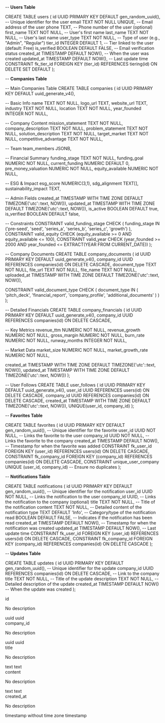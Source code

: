 -- **Users Table**

CREATE TABLE users (
    id UUID PRIMARY KEY DEFAULT gen_random_uuid(), -- Unique identifier for the user
    email TEXT NOT NULL UNIQUE,                    -- Email address of the user
    phone TEXT,                                    -- Phone number of the user (optional)
    first_name TEXT NOT NULL,                      -- User's first name
    last_name TEXT NOT NULL,                       -- User's last name
    user_type TEXT NOT NULL,                       -- Type of user (e.g., "Admin", "Regular")
    tier_id INTEGER DEFAULT 1,                     -- Tier linked to the user (default: Free)
    is_verified BOOLEAN DEFAULT FALSE,             -- Email verification status
    created_at TIMESTAMP DEFAULT NOW(),            -- When the user was created
    updated_at TIMESTAMP DEFAULT NOW(),            -- Last update time
    CONSTRAINT fk_tier_id FOREIGN KEY (tier_id) REFERENCES tiering(id) ON DELETE SET DEFAULT
);

-- **Companies Table**

-- Main Companies Table
CREATE TABLE companies (
  id UUID PRIMARY KEY DEFAULT uuid_generate_v4(),
  
  -- Basic Info
  name TEXT NOT NULL,
  logo_url TEXT,
  website_url TEXT,
  industry TEXT NOT NULL,
  location TEXT NOT NULL,
  year_founded INTEGER NOT NULL,
  
  -- Company Content
  mission_statement TEXT NOT NULL,
  company_description TEXT NOT NULL,
  problem_statement TEXT NOT NULL,
  solution_description TEXT NOT NULL,
  target_market TEXT NOT NULL,
  competitive_advantage TEXT NOT NULL,
  
  -- Team
  team_members JSONB,
  
  -- Financial Summary
  funding_stage TEXT NOT NULL,
  funding_goal NUMERIC NOT NULL,
  current_funding NUMERIC DEFAULT 0,
  pre_money_valuation NUMERIC NOT NULL,
  equity_available NUMERIC NOT NULL,
  
  -- ESG & Impact
  esg_score NUMERIC(3,1),
  sdg_alignment TEXT[],
  sustainability_impact TEXT,
  
  -- Admin Fields
  created_at TIMESTAMP WITH TIME ZONE DEFAULT TIMEZONE('utc'::text, NOW()),
  updated_at TIMESTAMP WITH TIME ZONE DEFAULT TIMEZONE('utc'::text, NOW()),
  is_active BOOLEAN DEFAULT true,
  is_verified BOOLEAN DEFAULT false,
  
  -- Constraints
  CONSTRAINT valid_funding_stage CHECK (
    funding_stage IN ('pre-seed', 'seed', 'series_a', 'series_b', 'series_c', 'growth')
  ),
  CONSTRAINT valid_equity CHECK (equity_available >= 0 AND equity_available <= 100),
  CONSTRAINT valid_year CHECK (year_founded >= 2000 AND year_founded <= EXTRACT(YEAR FROM CURRENT_DATE))
);

-- Company Documents
CREATE TABLE company_documents (
  id UUID PRIMARY KEY DEFAULT uuid_generate_v4(),
  company_id UUID REFERENCES companies(id) ON DELETE CASCADE,
  document_type TEXT NOT NULL,
  file_url TEXT NOT NULL,
  file_name TEXT NOT NULL,
  uploaded_at TIMESTAMP WITH TIME ZONE DEFAULT TIMEZONE('utc'::text, NOW()),
  
  CONSTRAINT valid_document_type CHECK (
    document_type IN (
      'pitch_deck',
      'financial_report',
      'company_profile',
      'additional_documents'
    )
  )
);

-- Detailed Financials
CREATE TABLE company_financials (
  id UUID PRIMARY KEY DEFAULT uuid_generate_v4(),
  company_id UUID REFERENCES companies(id) ON DELETE CASCADE,
  
  -- Key Metrics
  revenue_ttm NUMERIC NOT NULL,
  revenue_growth NUMERIC NOT NULL,
  gross_margin NUMERIC NOT NULL,
  burn_rate NUMERIC NOT NULL,
  runway_months INTEGER NOT NULL,
  
  -- Market Data
  market_size NUMERIC NOT NULL,
  market_growth_rate NUMERIC NOT NULL,
  
  created_at TIMESTAMP WITH TIME ZONE DEFAULT TIMEZONE('utc'::text, NOW()),
  updated_at TIMESTAMP WITH TIME ZONE DEFAULT TIMEZONE('utc'::text, NOW())
);

-- User Follows
CREATE TABLE user_follows (
  id UUID PRIMARY KEY DEFAULT uuid_generate_v4(),
  user_id UUID REFERENCES users(id) ON DELETE CASCADE,
  company_id UUID REFERENCES companies(id) ON DELETE CASCADE,
  created_at TIMESTAMP WITH TIME ZONE DEFAULT TIMEZONE('utc'::text, NOW()),
  UNIQUE(user_id, company_id)
);


-- **Favorites Table**

CREATE TABLE favorites (
    id UUID PRIMARY KEY DEFAULT gen_random_uuid(), -- Unique identifier for the favorite
    user_id UUID NOT NULL,                         -- Links the favorite to the user
    company_id UUID NOT NULL,                      -- Links the favorite to the company
    created_at TIMESTAMP DEFAULT NOW(),            -- Timestamp for when the favorite was added
    CONSTRAINT fk_user_id FOREIGN KEY (user_id) REFERENCES users(id) ON DELETE CASCADE,
    CONSTRAINT fk_company_id FOREIGN KEY (company_id) REFERENCES companies(id) ON DELETE CASCADE,
    CONSTRAINT unique_user_company UNIQUE (user_id, company_id) -- Ensure no duplicates
);


-- **Notifications Table**

CREATE TABLE notifications (
    id UUID PRIMARY KEY DEFAULT gen_random_uuid(), -- Unique identifier for the notification
    user_id UUID NOT NULL,                         -- Links the notification to the user
    company_id UUID,                               -- Links the notification to the company (optional)
    title TEXT NOT NULL,                           -- Title of the notification
    content TEXT NOT NULL,                         -- Detailed content of the notification
    type TEXT DEFAULT 'Info',                      -- Category/type of the notification
    read BOOLEAN DEFAULT FALSE,                    -- Indicates if the notification has been read
    created_at TIMESTAMP DEFAULT NOW(),            -- Timestamp for when the notification was created
    updated_at TIMESTAMP DEFAULT NOW(),            -- Last update time
    CONSTRAINT fk_user_id FOREIGN KEY (user_id) REFERENCES users(id) ON DELETE CASCADE,
    CONSTRAINT fk_company_id FOREIGN KEY (company_id) REFERENCES companies(id) ON DELETE CASCADE
);


-- **Updates Table**

CREATE TABLE updates (
    id UUID PRIMARY KEY DEFAULT gen_random_uuid(), -- Unique identifier for the update
    company_id UUID REFERENCES companies(id) ON DELETE CASCADE, -- Link to the company
    title TEXT NOT NULL,                            -- Title of the update
    description TEXT NOT NULL,                      -- Detailed description of the update
    created_at TIMESTAMP DEFAULT NOW()              -- When the update was created
);



id

No description

uuid	uuid	
company_id

No description

uuid	uuid	
title

No description

text	text	
content

No description

text	text	
created_at

No description

timestamp without time zone	timestamp





